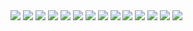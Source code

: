 <div>
  <img src="https://picsum.photos/133/44/?0">
  <img src="https://picsum.photos/191/44/?1">
  <img src="https://picsum.photos/189/44/?2">
  <img src="https://picsum.photos/111/44/?38">
  <img src="https://picsum.photos/200/44/?3">

  <img src="https://picsum.photos/211/44/?4">
  <img src="https://picsum.photos/200/44/?5">
  <img src="https://picsum.photos/201/44/?6">
  <img src="https://picsum.photos/220/44/?7">

  
  <img src="https://picsum.photos/200/44/?05">
  <img src="https://picsum.photos/160/44/?13">
  <img src="https://picsum.photos/164/44/?55">
  <img src="https://picsum.photos/189/44/?22">
  <img src="https://picsum.photos/111/44/?31">
</div>
